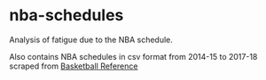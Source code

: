 # nba-schedules

Analysis of fatigue due to the NBA schedule.

Also contains NBA schedules in csv format from 2014-15 to 2017-18 scraped from [Basketball Reference](http://baskteball-reference.com)
